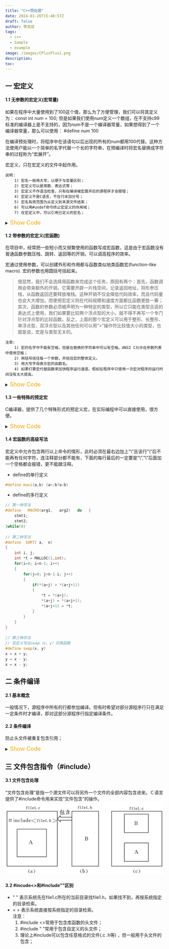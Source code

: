 ```yaml
---
title: "C++预处理"
date: 2024-01-26T15:40:57Z
draft: false
author: 李双双
tags:
  - c++
  - Sample
  - example
image: /images/CPlusPlus1.png
description: 
toc: 
---
```


## 一 宏定义
#### 1.1 无参数的宏定义(宏常量)
如果在程序中大量使用到了100这个值，那么为了方便管理，我们可以将其定义为：
const int num = 100; 但是如果我们使用num定义一个数组，在不支持c99标准的编译器上是不支持的，因为num不是一个编译器常量，如果想得到了一个编译器常量，那么可以使用：
#define num 100

在编译预处理时，将程序中在该语句以后出现的所有的num都用100代替。这种方法使用户能以一个简单的名字代替一个长的字符串，在预编译时将宏名替换成字符串的过程称为“宏展开”。

宏定义，只在宏定义的文件中起作用。

    说明：
        1) 宏名一般用大写，以便于与变量区别；
        2) 宏定义可以是常数、表达式等；
        3) 宏定义不作语法检查，只有在编译被宏展开后的源程序才会报错；
        4) 宏定义不是C语言，不在行末加分号；
        5) 宏名有效范围为从定义到本源文件结束；
        6) 可以用#undef命令终止宏定义的作用域；
        7) 在宏定义中，可以引用已定义的宏名；
<details>
<summary><font size="4" color="orange">Show Code</font></summary> 

``` c++
#define PI 3.1415
void test(){
	double r = 10.0;
	double s = PI * r * r;
	printf("s = %lf\n", s);
}
```
</details>

#### 1.2 带参数的宏定义(宏函数)
在项目中，经常把一些短小而又频繁使用的函数写成宏函数，这是由于宏函数没有普通函数参数压栈、跳转、返回等的开销，可以调高程序的效率。

宏通过使用参数，可以创建外形和作用都与函数类似地类函数宏(function-like macro). 宏的参数也用圆括号括起来。

> 很显然，我们不会选择用函数来完成这个任务，原因有两个：首先，函数调用会带来额外的开销，它需要开辟一片栈空间，记录返回地址，将形参压栈，从函数返回还要释放堆栈。这种开销不仅会降低代码效率，而且代码量也会大大增加，而使用宏定义则在代码规模和速度方面都比函数更胜一筹；其次，函数的参数必须被声明为一种特定的类型，所以它只能在类型合适的表达式上使用，我们如果要比较两个浮点型的大小，就不得不再写一个专门针对浮点型的比较函数。反之，上面的那个宏定义可以用于整形、长整形、单浮点型、双浮点型以及其他任何可以用“>”操作符比较值大小的类型，也就是说，宏是与类型无关的。
    
    注意:
        1) 宏的名字中不能有空格，但是在替换的字符串中可以有空格。ANSI C允许在参数列表中使用空格；
        2) 用括号括住每一个参数，并括住宏的整体定义。
        3) 用大写字母表示宏的函数名。
        4) 如果打算宏代替函数来加快程序运行速度。假如在程序中只使用一次宏对程序的运行时间没有太大提高。


<details>
<summary><font size="4" color="orange">Show Code</font></summary> 

``` c++
#define SUM(x,y) (( x )+( y ))
void test(){
	
	//仅仅只是做文本替换 下例替换为 int ret = ((10)+(20));
	//不进行计算
	int ret = SUM(10, 20);
	printf("ret:%d\n",ret);
}

#define SUM(x,y) (( x )+( y ))
void test(){
	
	//仅仅只是做文本替换 下例替换为 int ret = ((10)+(20));
	//不进行计算
	int ret = SUM(10, 20);
	printf("ret:%d\n",ret);
}
```
</details>

#### 1.3 一些特殊的预定宏
C编译器，提供了几个特殊形式的预定义宏，在实际编程中可以直接使用，很方便。

<details>
<summary><font size="4" color="orange">Show Code</font></summary> 

``` c++
//	__FILE__			宏所在文件的源文件名
//	__LINE__			宏所在行的行号
//	__DATE__			代码编译的日期
//	__TIME__			代码编译的时间
//   #line 行号 [“文件名”]       将行号和文件名更改为指定的行号和文件名；
//  __func__和__FUNCTION__  代表当前函数的函数名，类型为字符串常量；
void test()
{
	printf("%s\n", __FILE__);
	printf("%d\n", __LINE__);
	printf("%s\n", __DATE__);
	printf("%s\n", __TIME__);
}
```
</details>

#### 1.4 宏函数的高级写法
宏定义中允许包含两行以上命令的情形，此时必须在最右边加上”\”且该行”\”后不能再有任何字符，连注释部分都不能有，下面的每行最后的一定要是”\”,”\”后面加一个空格都会报错，更不能跟注释。
- define的单行定义
``` c++
#define maxi(a,b) (a>;b?a:b)
``` 
- define的多行定义
``` c++
// 第一种写法
#define   MACRO(arg1,   arg2)   do   {   
    stmt1;    
    stmt2;    
}while(0)    

// 第二种写法
#define  SORT( a,  n)
{
    int i, j;
    int *t = MALLOC(1,int);
    for(i=0; i<n-1; i++)
    {
        for(j=0; j<n-1-i; j++)
        {
            if(*(a+j) > *(a+j+1))
            {
                *t = *(a+j);
                *(a+j) = *(a+j+1);
                *(a+j+1) = *t;
            }
        }
    }
}

// 第三种写法
// 宏定义写出swap（x，y）交换函数
#define swap(x, y)
x = x + y;
y = x - y;
x = x - y;

``` 

## 二 条件编译
#### 2.1 基本概念
一般情况下，源程序中所有的行都参加编译。但有时希望对部分源程序行只在满足一定条件时才编译，即对这部分源程序行指定编译条件。

#### 2.2 条件编译
防止头文件被重复包含引用；
<details>
<summary><font size="4" color="orange">Show Code</font></summary> 

``` c++
#ifndef _SOMEFILE_H
#define _SOMEFILE_H

//需要声明的变量、函数
//宏定义
//结构体

#endif
```
</details>

## 三 文件包含指令（#include）
#### 3.1 文件包含处理
“文件包含处理”是指一个源文件可以将另外一个文件的全部内容包含进来。Ｃ语言提供了#include命令用来实现“文件包含”的操作。
![Minion](/images/c++/img01.png)

#### 3.2 #incude<>和#include""区别
- " " 表示系统先在file1.c所在的当前目录找file1.h，如果找不到，再按系统指定的目录检索。
- < > 表示系统直接按系统指定的目录检索。           
注意：
    1) #include <>常用于包含库函数的头文件；
    2) #include " "常用于包含自定义的头文件；
    3) 理论上#include可以包含任意格式的文件(.c .h等) ，但一般用于头文件的包含；